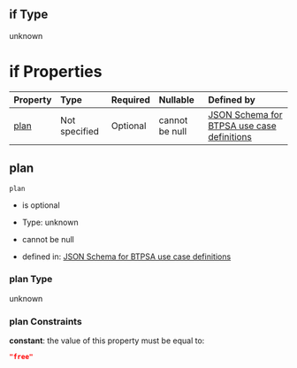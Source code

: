 ## if Type

unknown

# if Properties

| Property      | Type          | Required | Nullable       | Defined by                                                                                                                                                                                                                                  |
| :------------ | :------------ | :------- | :------------- | :------------------------------------------------------------------------------------------------------------------------------------------------------------------------------------------------------------------------------------------ |
| [plan](#plan) | Not specified | Optional | cannot be null | [JSON Schema for BTPSA use case definitions](btpsa-usecase-properties-services-items-allof-1-then-allof-96-then-allof-0-if-properties-plan.md "undefined#/properties/services/items/allOf/1/then/allOf/96/then/allOf/0/if/properties/plan") |

## plan



`plan`

*   is optional

*   Type: unknown

*   cannot be null

*   defined in: [JSON Schema for BTPSA use case definitions](btpsa-usecase-properties-services-items-allof-1-then-allof-96-then-allof-0-if-properties-plan.md "undefined#/properties/services/items/allOf/1/then/allOf/96/then/allOf/0/if/properties/plan")

### plan Type

unknown

### plan Constraints

**constant**: the value of this property must be equal to:

```json
"free"
```
